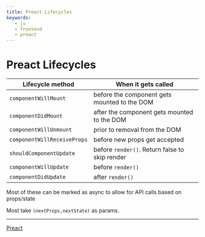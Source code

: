 ```yaml
---
title: Preact Lifecycles
keywords:
   - js
   - frontend
   - preact
---
```


# Preact Lifecycles

| Lifecycle method            | When it gets called                            |
|-----------------------------|------------------------------------------------|
| `componentWillMount`        | before the component gets mounted to the DOM   |
| `componentDidMount`         | after the component gets mounted to the DOM    |
| `componentWillUnmount`      | prior to removal from the DOM                  |
| `componentWillReceiveProps` | before new props get accepted                  |
| `shouldComponentUpdate`     | before `render()`. Return false to skip render |
| `componentWillUpdate`       | before `render()`                              |
| `componentDidUpdate`        | after `render()`                               |

Most of these can be marked as async to allow for API calls based on props/state

Most take `(nextProps,nextState)` as params.

----

[Preact](./20191124143845.md)

